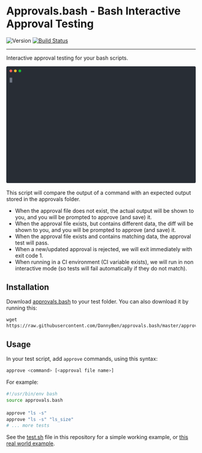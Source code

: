 Approvals.bash - Bash Interactive Approval Testing
==================================================

![Version](https://img.shields.io/badge/version-0.2.1-blue.svg)
[![Build Status](https://travis-ci.com/DannyBen/approvals.bash.svg?branch=master)](https://travis-ci.com/DannyBen/approvals.bash)

---

Interactive approval testing for your bash scripts.

![demo](demo/cast.svg)

This script will compare the output of a command with an expected output
stored in the approvals folder.
 
- When the approval file does not exist, the actual output will be shown to
  you, and you will be prompted to approve (and save) it.
- When the approval file exists, but contains different data, the diff will
  be shown to you, and you will be prompted to approve (and save) it.
- When the approval file exists and contains matching data, the approval
  test will pass.
- When a new/updated approval is rejected, we will exit immediately with
  exit code 1.
- When running in a CI environment (CI variable exists), we will run in non
  interactive mode (so tests will fail automatically if they do not match).


Installation
--------------------------------------------------

Download [approvals.bash](approvals.bash) to your test folder. You can also
download it by running this:

```shell
wget https://raw.githubusercontent.com/DannyBen/approvals.bash/master/approvals.bash
```

Usage
--------------------------------------------------

In your test script, add `approve` commands, using this syntax:

```bash
approve <command> [<approval file name>]
```

For example:

```bash
#!/usr/bin/env bash
source approvals.bash

approve "ls -s"
approve "ls -s" "ls_size"
# ... more tests
```

See the [test.sh](test/test.sh) file in this repository for a simple working 
example, or [this real world example][1].


[1]: https://github.com/DannyBen/rush-cli/blob/master/test/test.sh